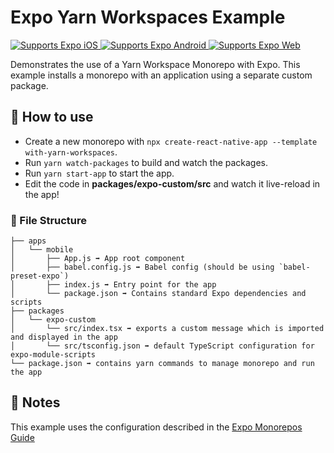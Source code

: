 # Expo Yarn Workspaces Example

<p>
  <!-- iOS -->
  <a href="https://itunes.apple.com/app/apple-store/id982107779">
    <img alt="Supports Expo iOS" longdesc="Supports Expo iOS" src="https://img.shields.io/badge/iOS-4630EB.svg?style=flat-square&logo=APPLE&labelColor=999999&logoColor=fff" />
  </a>
  <!-- Android -->
  <a href="https://play.google.com/store/apps/details?id=host.exp.exponent&referrer=blankexample">
    <img alt="Supports Expo Android" longdesc="Supports Expo Android" src="https://img.shields.io/badge/Android-4630EB.svg?style=flat-square&logo=ANDROID&labelColor=A4C639&logoColor=fff" />
  </a>
  <!-- Web -->
  <a href="https://docs.expo.dev/workflow/web/">
    <img alt="Supports Expo Web" longdesc="Supports Expo Web" src="https://img.shields.io/badge/web-4630EB.svg?style=flat-square&logo=GOOGLE-CHROME&labelColor=4285F4&logoColor=fff" />
  </a>
</p>

Demonstrates the use of a Yarn Workspace Monorepo with Expo.
This example installs a monorepo with an application using a separate custom package.

## 🚀 How to use

- Create a new monorepo with `npx create-react-native-app --template with-yarn-workspaces`.
- Run `yarn watch-packages` to build and watch the packages.
- Run `yarn start-app` to start the app.
- Edit the code in **packages/expo-custom/src** and watch it live-reload in the app!

### 📁 File Structure

```
├── apps
│   └── mobile
│       ├── App.js ➡️ App root component
│       ├── babel.config.js ➡️ Babel config (should be using `babel-preset-expo`)
│       ├── index.js ➡️ Entry point for the app
│       └── package.json ➡️ Contains standard Expo dependencies and scripts
├── packages
│   └── expo-custom
│       └── src/index.tsx ➡️ exports a custom message which is imported and displayed in the app
│       └── src/tsconfig.json ➡️ default TypeScript configuration for expo-module-scripts
└── package.json ➡️ contains yarn commands to manage monorepo and run the app
```

## 📝 Notes

This example uses the configuration described in the [Expo Monorepos Guide](https://docs.expo.dev/guides/monorepos/)
